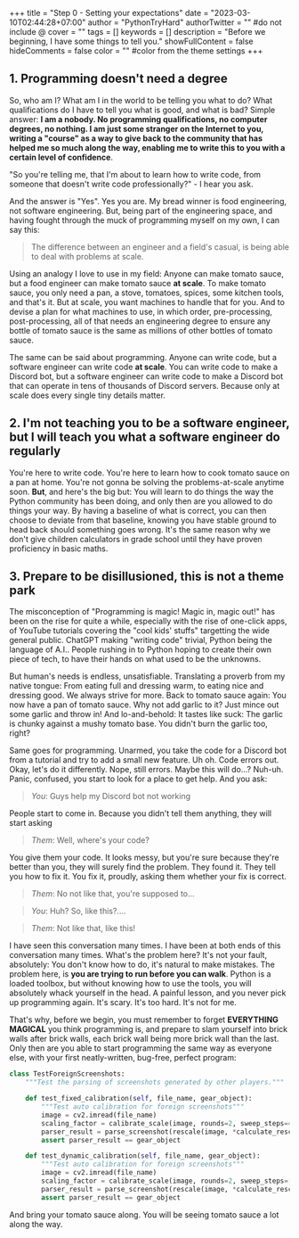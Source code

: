 +++
title = "Step 0 - Setting your expectations"
date = "2023-03-10T02:44:28+07:00"
author = "PythonTryHard"
authorTwitter = "" #do not include @
cover = ""
tags = []
keywords = [] 
description = "Before we beginning, I have some things to tell you."
showFullContent = false
hideComments = false
color = "" #color from the theme settings
+++
## 1. Programming doesn't need a degree

So, who am I? What am I in the world to be telling you what to do? What qualifications do I have to tell you what is good, and what is bad? Simple answer: **I am a nobody. No programming qualifications, no computer degrees, no nothing. I am just some stranger on the Internet to you, writing a "course" as a way to give back to the community that has helped me so much along the way, enabling me to write this to you with a certain level of confidence**.

"So you're telling me, that I'm about to learn how to write code, from someone that doesn't write code professionally?" - I hear you ask.

And the answer is "Yes". Yes you are. My bread winner is food engineering, not software engineering. But, being part of the engineering space, and having fought through the muck of programming myself on my own, I can say this:

> The difference between an engineer and a field's casual, is being able to deal with problems at scale.

Using an analogy I love to use in my field: Anyone can make tomato sauce, but a food engineer can make tomato sauce **at scale**. To make tomato sauce, you only need a pan, a stove, tomatoes, spices, some kitchen tools, and that's it. But at scale, you want machines to handle that for you. And to devise a plan for what machines to use, in which order, pre-processing, post-processing, all of that needs an engineering degree to ensure any bottle of tomato sauce is the same as millions of other bottles of tomato sauce.

The same can be said about programming. Anyone can write code, but a software engineer can write code **at scale**. You can write code to make a Discord bot, but a software engineer can write code to make a Discord bot that can operate in tens of thousands of Discord servers. Because only at scale does every single tiny details matter.

## 2. I'm not teaching you to be a software engineer, but I will teach you what a software engineer do regularly

You're here to write code. You're here to learn how to cook tomato sauce on a pan at home. You're not gonna be solving the problems-at-scale anytime soon. **But**, and here's the big but: You will learn to do things the way the Python community has been doing, and only then are you allowed to do things your way. By having a baseline of what is correct, you can then choose to deviate from that baseline, knowing you have stable ground to head back should something goes wrong. It's the same reason why we don't give children calculators in grade school until they have proven proficiency in basic maths.

## 3. Prepare to be disillusioned, this is not a theme park

The misconception of "Programming is magic! Magic in, magic out!" has been on the rise for quite a while, especially with the rise of one-click apps, of YouTube tutorials covering the "cool kids' stuffs" targetting the wide general public. ChatGPT making "writing code" trivial, Python being the language of A.I.. People rushing in to Python hoping to create their own piece of tech, to have their hands on what used to be the unknowns.

But human's needs is endless, unsatisfiable. Translating a proverb from my native tongue: From eating full and dressing warm, to eating nice and dressing good. We always strive for more. Back to tomato sauce again: You now have a pan of tomato sauce. Why not add garlic to it? Just mince out some garlic and throw in! And lo-and-behold: It tastes like suck: The garlic is chunky against a mushy tomato base. You didn't burn the garlic too, right?

Same goes for programming. Unarmed, you take the code for a Discord bot from a tutorial and try to add a small new feature. Uh oh. Code errors out. Okay, let's do it differently. Nope, still errors. Maybe this will do...? Nuh-uh. Panic, confused, you start to look for a place to get help. And you ask:

>*You*: Guys help my Discord bot not working

People start to come in. Because you didn't tell them anything, they will start asking

>*Them*: Well, where's your code?

You give them your code. It looks messy, but you're sure because they're better than you, they will surely find the problem. They found it. They tell you how to fix it. You fix it, proudly, asking them whether your fix is correct.

>*Them*: No not like that, you're supposed to...

>*You*: Huh? So, like this?....

>*Them*: Not like that, like this!

I have seen this conversation many times. I have been at both ends of this conversation many times. What's the problem here? It's not your fault, absolutely: You don't know how to do, it's natural to make mistakes. The problem here, is **you are trying to run before you can walk**. Python is a loaded toolbox, but without knowing how to use the tools, you will absolutely whack yourself in the head. A painful lesson, and you never pick up programming again. It's scary. It's too hard. It's not for me.

That's why, before we begin, you must remember to forget **EVERYTHING MAGICAL** you think programming is, and prepare to slam yourself into brick walls after brick walls, each brick wall being more brick wall than the last. Only then are you able to start programming the same way as everyone else, with your first neatly-written, bug-free, perfect program:

```python
class TestForeignScreenshots:
    """Test the parsing of screenshots generated by other players."""

    def test_fixed_calibration(self, file_name, gear_object):
        """Test auto calibration for foreign screenshots"""
        image = cv2.imread(file_name)
        scaling_factor = calibrate_scale(image, rounds=2, sweep_steps=40)
        parser_result = parse_screenshot(rescale(image, *calculate_rescaled_size(image, scaling_factor)))
        assert parser_result == gear_object

    def test_dynamic_calibration(self, file_name, gear_object):
        """Test auto calibration for foreign screenshots"""
        image = cv2.imread(file_name)
        scaling_factor = calibrate_scale(image, rounds=2, sweep_steps=[50, 20])
        parser_result = parse_screenshot(rescale(image, *calculate_rescaled_size(image, scaling_factor)))
        assert parser_result == gear_object
```

And bring your tomato sauce along. You will be seeing tomato sauce a lot along the way.
